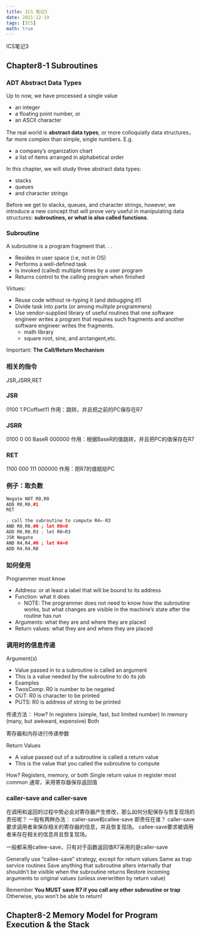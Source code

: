 ```yaml
---
title: ICS 笔记3
date: 2021-12-19
tags: [ICS]
math: true
---
```

ICS笔记3
<!--more-->
## Chapter8-1 Subroutines
### ADT Abstract Data Types
Up to now, we have processed a single value
* an integer
* a floating point number, or 
* an ASCII character

The real world is **abstract data types**, or more colloquially data structures，far more complex than simple, single numbers. E.g.
* a company’s organization chart
* a list of items arranged in alphabetical order 

In this chapter, we will study three abstract data types: 
* stacks
* queues
* and character strings

Before we get to stacks, queues, and character strings, however, we introduce a new concept that will prove very useful in manipulating data structures: **subroutines, or what is also called functions**.

### Subroutine
A subroutine is a program fragment that. . .
* Resides in user space (i.e, not in OS)
* Performs a well-defined task
* Is invoked (called) multiple times by a user program 
* Returns control to the calling program when finished

Virtues:
* Reuse code without re-typing it (and debugging it!)
* Divide task into parts (or among multiple programmers)
* Use vendor-supplied library of useful routines that one software engineer writes a program that requires such fragments and another software engineer writes the fragments.
    * math library
    * square root, sine, and arctangent,etc.

Important: **The Call/Return Mechanism**
### 相关的指令
JSR,JSRR,RET

### JSR
0100 1 PCoffset11
作用：跳转，并且把之前的PC保存在R7
### JSRR
0100 0 00 BaseR 000000
作用：根据BaseR的值跳转，并且把PC的值保存在R7
### RET
1100 000 111 000000
作用：把R7的值赋给PC

### 例子：取负数
```cpp
Negate NOT R0,R0
ADD R0,R0,#1
RET 
```

```cpp
; call the subroutine to compute R4=-R3
AND R0,R0,#0 ; let R0=0
ADD R0,R0,R3 ; let R0=R3
JSR Negate
AND R4,R4,#0 ; let R4=0
ADD R4,R4,R0 
```
### 如何使用
Programmer must know
* Address: or at least a label that will be bound to its address
* Function: what it does
    * NOTE: The programmer does not need to know how the subroutine works, but what changes are visible in the machine’s state after the routine has run
* Arguments: what they are and where they are placed
* Return values: what they are and where they are placed

### 调用时的信息传递
Argument(s)
* Value passed in to a subroutine is called an argument
* This is a value needed by the subroutine to do its job
* Examples
* TwosComp: R0 is number to be negated
* OUT: R0 is character to be printed
* PUTS: R0 is address of string to be printed

传递方法：
How?
In registers (simple, fast, but limited number)
In memory (many, but awkward, expensive)
Both

寄存器和内存进行传递参数

Return Values
* A value passed out of a subroutine is called a return value
* This is the value that you called the subroutine to compute

How?
Registers, memory, or both
Single return value in register most common
通常，采用寄存器保存返回值
### caller-save and caller-save
在调用和返回的过程中势必会对寄存器产生修改，那么如何分配保存与恢复现场的责任呢？
一般有两种办法：
caller-save和callee-save
即责任在谁？
caller-save要求调用者来保存相关的寄存器的信息，并且恢复现场。
callee-save要求被调用者来存在相关的信息并且恢复现场。

一般都采用callee-save，只有对于函数返回值R7采用的是caller-save

Generally use “callee-save” strategy, except for return values
Same as trap service routines
Save anything that subroutine alters internally that shouldn’t be visible when the subroutine returns
Restore incoming arguments to original values (unless overwritten by return value)

Remember
**You MUST save R7 if you call any other subroutine or trap**
Otherwise, you won’t be able to return!

## Chapter8-2 Memory Model for Program Execution & the Stack
